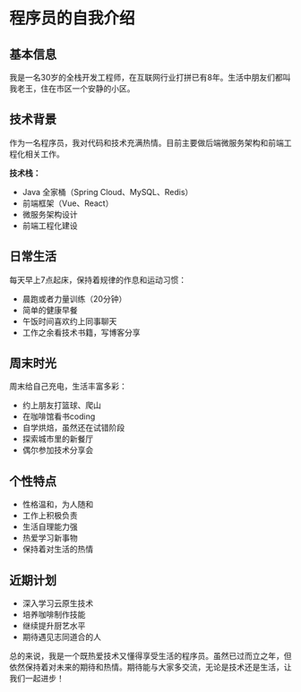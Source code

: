 # 程序员的自我介绍

## 基本信息
我是一名30岁的全栈开发工程师，在互联网行业打拼已有8年。生活中朋友们都叫我老王，住在市区一个安静的小区。

## 技术背景
作为一名程序员，我对代码和技术充满热情。目前主要做后端微服务架构和前端工程化相关工作。

**技术栈：**
* Java 全家桶（Spring Cloud、MySQL、Redis）
* 前端框架（Vue、React）
* 微服务架构设计
* 前端工程化建设

## 日常生活
每天早上7点起床，保持着规律的作息和运动习惯：
* 晨跑或者力量训练（20分钟）
* 简单的健康早餐
* 午饭时间喜欢约上同事聊天
* 工作之余看技术书籍，写博客分享

## 周末时光
周末给自己充电，生活丰富多彩：
* 约上朋友打篮球、爬山
* 在咖啡馆看书coding
* 自学烘焙，虽然还在试错阶段
* 探索城市里的新餐厅
* 偶尔参加技术分享会

## 个性特点
* 性格温和，为人随和
* 工作上积极负责
* 生活自理能力强
* 热爱学习新事物
* 保持着对生活的热情

## 近期计划
* 深入学习云原生技术
* 培养咖啡制作技能
* 继续提升厨艺水平
* 期待遇见志同道合的人

总的来说，我是一个既热爱技术又懂得享受生活的程序员。虽然已过而立之年，但依然保持着对未来的期待和热情。期待能与大家多交流，无论是技术还是生活，让我们一起进步！